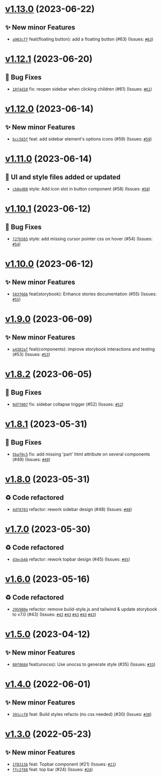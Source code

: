 # [v1.13.0](https://github.com/Candy-Doc/candy-doc-components-library/compare/v1.12.1...v1.13.0) (2023-06-22)

## ✨ New minor Features
- [`a903cff`](https://github.com/Candy-Doc/candy-doc-components-library/commit/a903cff)  feat(floating button): add a floating button (#63) (Issues: [`#63`](https://github.com/Candy-Doc/candy-doc-components-library/issues/63))

# [v1.12.1](https://github.com/Candy-Doc/candy-doc-components-library/compare/v1.12.0...v1.12.1) (2023-06-20)

## 🐛 Bug Fixes
- [`18f4d10`](https://github.com/Candy-Doc/candy-doc-components-library/commit/18f4d10)  fix: reopen sidebar when clicking children (#61) (Issues: [`#61`](https://github.com/Candy-Doc/candy-doc-components-library/issues/61))

# [v1.12.0](https://github.com/Candy-Doc/candy-doc-components-library/compare/v1.11.0...v1.12.0) (2023-06-14)

## ✨ New minor Features
- [`bcc565f`](https://github.com/Candy-Doc/candy-doc-components-library/commit/bcc565f)  feat: add sidebar element&#x27;s options icons (#59) (Issues: [`#59`](https://github.com/Candy-Doc/candy-doc-components-library/issues/59))

# [v1.11.0](https://github.com/Candy-Doc/candy-doc-components-library/compare/v1.10.1...v1.11.0) (2023-06-14)

## 💄 UI and style files added or updated
- [`cb8ed08`](https://github.com/Candy-Doc/candy-doc-components-library/commit/cb8ed08)  style: Add icon slot in button component (#58) (Issues: [`#58`](https://github.com/Candy-Doc/candy-doc-components-library/issues/58))

# [v1.10.1](https://github.com/Candy-Doc/candy-doc-components-library/compare/v1.10.0...v1.10.1) (2023-06-12)

## 🐛 Bug Fixes
- [`727b585`](https://github.com/Candy-Doc/candy-doc-components-library/commit/727b585)  style: add missing cursor pointer css on hover (#54) (Issues: [`#54`](https://github.com/Candy-Doc/candy-doc-components-library/issues/54))

# [v1.10.0](https://github.com/Candy-Doc/candy-doc-components-library/compare/v1.9.0...v1.10.0) (2023-06-12)

## ✨ New minor Features
- [`583f66b`](https://github.com/Candy-Doc/candy-doc-components-library/commit/583f66b)  feat(storybook): Enhance stories documentation (#55) (Issues: [`#55`](https://github.com/Candy-Doc/candy-doc-components-library/issues/55))

# [v1.9.0](https://github.com/Candy-Doc/candy-doc-components-library/compare/v1.8.2...v1.9.0) (2023-06-09)

## ✨ New minor Features
- [`a4382af`](https://github.com/Candy-Doc/candy-doc-components-library/commit/a4382af)  feat(components): improve storybook interactions and testing  (#53) (Issues: [`#53`](https://github.com/Candy-Doc/candy-doc-components-library/issues/53))

# [v1.8.2](https://github.com/Candy-Doc/candy-doc-components-library/compare/v1.8.1...v1.8.2) (2023-06-05)

## 🐛 Bug Fixes
- [`9dff007`](https://github.com/Candy-Doc/candy-doc-components-library/commit/9dff007)  fix: sidebar collapse trigger (#52) (Issues: [`#52`](https://github.com/Candy-Doc/candy-doc-components-library/issues/52))

# [v1.8.1](https://github.com/Candy-Doc/candy-doc-components-library/compare/v1.8.0...v1.8.1) (2023-05-31)

## 🐛 Bug Fixes
- [`5baf0c5`](https://github.com/Candy-Doc/candy-doc-components-library/commit/5baf0c5)  fix: add missing &#x27;part&#x27; html attribute on several components (#49) (Issues: [`#49`](https://github.com/Candy-Doc/candy-doc-components-library/issues/49))

# [v1.8.0](https://github.com/Candy-Doc/candy-doc-components-library/compare/v1.7.0...v1.8.0) (2023-05-31)

## ♻ Code refactored
- [`4df0783`](https://github.com/Candy-Doc/candy-doc-components-library/commit/4df0783)  refactor: rework sidebar design (#48) (Issues: [`#48`](https://github.com/Candy-Doc/candy-doc-components-library/issues/48))

# [v1.7.0](https://github.com/Candy-Doc/candy-doc-components-library/compare/v1.6.0...v1.7.0) (2023-05-30)

## ♻ Code refactored
- [`d3ecb4b`](https://github.com/Candy-Doc/candy-doc-components-library/commit/d3ecb4b)  refactor: rework topbar design (#45) (Issues: [`#45`](https://github.com/Candy-Doc/candy-doc-components-library/issues/45))

# [v1.6.0](https://github.com/Candy-Doc/candy-doc-components-library/compare/v1.5.0...v1.6.0) (2023-05-16)

## ♻ Code refactored
- [`295980e`](https://github.com/Candy-Doc/candy-doc-components-library/commit/295980e)  refactor: remove build-style.js and tailwind &amp; update storybook to v7.0 (#43) (Issues: [`#43`](https://github.com/Candy-Doc/candy-doc-components-library/issues/43) [`#43`](https://github.com/Candy-Doc/candy-doc-components-library/issues/43) [`#43`](https://github.com/Candy-Doc/candy-doc-components-library/issues/43) [`#43`](https://github.com/Candy-Doc/candy-doc-components-library/issues/43) [`#43`](https://github.com/Candy-Doc/candy-doc-components-library/issues/43))

# [v1.5.0](https://github.com/Candy-Doc/candy-doc-components-library/compare/v1.4.0...v1.5.0) (2023-04-12)

## ✨ New minor Features
- [`80f0684`](https://github.com/Candy-Doc/candy-doc-components-library/commit/80f0684)  feat(unocss): Use unocss to generate style (#35) (Issues: [`#35`](https://github.com/Candy-Doc/candy-doc-components-library/issues/35))

# [v1.4.0](https://github.com/Candy-Doc/candy-doc-components-library/compare/v1.3.0...v1.4.0) (2022-06-01)

## ✨ New minor Features
- [`391ccf8`](https://github.com/Candy-Doc/candy-doc-components-library/commit/391ccf8)  feat: Build styles refacto (no css needed) (#30) (Issues: [`#30`](https://github.com/Candy-Doc/candy-doc-components-library/issues/30))

# [v1.3.0](https://github.com/Candy-Doc/candy-doc-components-library/compare/v1.2.1...v1.3.0) (2022-05-23)

## ✨ New minor Features
- [`1f8313b`](https://github.com/Candy-Doc/candy-doc-components-library/commit/1f8313b)  feat: Topbar component (#21) (Issues: [`#21`](https://github.com/Candy-Doc/candy-doc-components-library/issues/21))
- [`ffc2f88`](https://github.com/Candy-Doc/candy-doc-components-library/commit/ffc2f88)  feat: top bar (#24) (Issues: [`#24`](https://github.com/Candy-Doc/candy-doc-components-library/issues/24))
